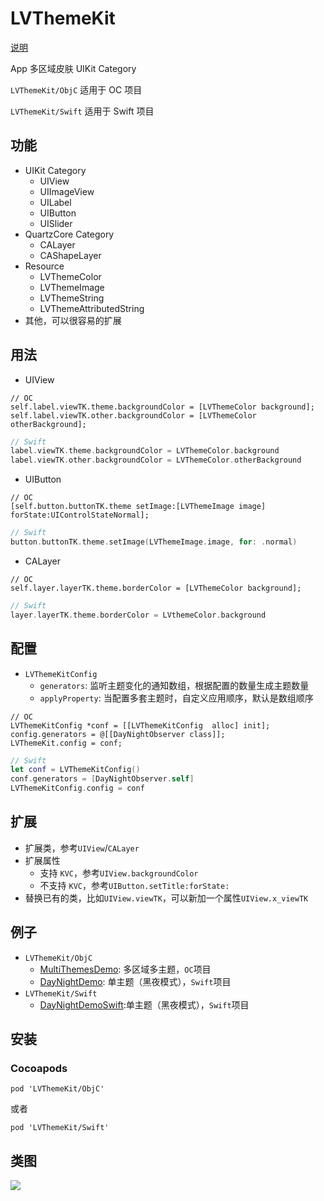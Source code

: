 

# LVThemeKit

[说明](https://github.com/lvpengwei/LVThemeKit/wiki/%E8%AF%B4%E6%98%8E "说明")
  
App 多区域皮肤 UIKit Category

`LVThemeKit/ObjC` 适用于 OC 项目

`LVThemeKit/Swift` 适用于 Swift 项目

## 功能
- UIKit Category 
	- UIView
	- UIImageView
	- UILabel
	- UIButton
	- UISlider
- QuartzCore Category
	- CALayer
	- CAShapeLayer
- Resource
	- LVThemeColor
	- LVThemeImage
	- LVThemeString
	- LVThemeAttributedString
- 其他，可以很容易的扩展

## 用法
+ UIView
  
```objc
// OC
self.label.viewTK.theme.backgroundColor = [LVThemeColor background];
self.label.viewTK.other.backgroundColor = [LVThemeColor otherBackground];
```
```swift
// Swift
label.viewTK.theme.backgroundColor = LVThemeColor.background
label.viewTK.other.backgroundColor = LVThemeColor.otherBackground
```
+ UIButton
```objc
// OC
[self.button.buttonTK.theme setImage:[LVThemeImage image] forState:UIControlStateNormal];
```
```swift
// Swift
button.buttonTK.theme.setImage(LVThemeImage.image, for: .normal)
```
+ CALayer
```objc
// OC
self.layer.layerTK.theme.borderColor = [LVThemeColor background];
```
```swift
// Swift
layer.layerTK.theme.borderColor = LVthemeColor.background
```

## 配置
- `LVThemeKitConfig`
	- `generators`: 监听主题变化的通知数组，根据配置的数量生成主题数量
	- `applyProperty`: 当配置多套主题时，自定义应用顺序，默认是数组顺序
```objc
// OC
LVThemeKitConfig *conf = [[LVThemeKitConfig  alloc] init];
config.generators = @[[DayNightObserver class]];
LVThemeKit.config = conf;
```
```swift
// Swift
let conf = LVThemeKitConfig()
conf.generators = [DayNightObserver.self]
LVThemeKitConfig.config = conf
```

## 扩展
- 扩展类，参考`UIView`/`CALayer`
- 扩展属性
	- 支持 `KVC`，参考`UIView.backgroundColor`
	- 不支持 `KVC`，参考`UIButton.setTitle:forState:`
- 替换已有的类，比如`UIView.viewTK`，可以新加一个属性`UIView.x_viewTK`

## 例子
- `LVThemeKit/ObjC`
	- [MultiThemesDemo](https://github.com/lvpengwei/LVThemeKit/tree/master/Examples/MultiThemesDemo "MultiThemesDemo"): 多区域多主题，`OC`项目
	- [DayNightDemo](https://github.com/lvpengwei/LVThemeKit/tree/master/Examples/DayNightDemo "DayNightDemo"): 单主题（黑夜模式），`Swift`项目
- `LVThemeKit/Swift`
	- [DayNightDemoSwift](https://github.com/lvpengwei/LVThemeKit/tree/master/Examples/DayNightDemoSwift "DayNightDemoSwift"):单主题（黑夜模式），`Swift`项目

## 安装
### Cocoapods
`pod 'LVThemeKit/ObjC'`

或者

`pod 'LVThemeKit/Swift'`

## 类图
![](https://i.loli.net/2019/04/17/5cb6d05c376eb.jpg)